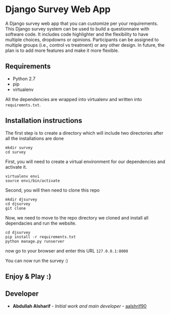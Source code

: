 # Django Survey Web App

A Django survey web app that you can customize per your requirements.
This Django survey system can be used to build a questionnaire with software code.
It includes code highlighter and the flexibility to have multiple choices, dropdowns or opinions.
Participants can be assigned to multiple groups (i.e., control vs treatment) or any other design.
In future, the plan is to add more features and make it more flexible.

## Requirements

 * Python 2.7
 * pip
 * virtualenv

All the dependencies are wrapped into virtualenv and written into `requiremnts.txt`.

## Installation instructions

The first step is to create a directory which will include two directories after all the installations are done

```
mkdir survey
cd survey
```

First, you will need to create a virtual environment for our dependencies and activate it.

```
virtualenv envi
source envi/bin/activate
```


Second, you will then need to clone this repo

```
mkdir djsurvey
cd djsurvey
git clone
```

Now, we need to move to the repo directory we cloned and install all dependacies and run the website.

```
cd djsurvey
pip install -r requirements.txt
python manage.py runserver
```

now go to your browser and enter this URL `127.0.0.1:8000`

You can now run the survey :)


## Enjoy & Play :)

## Developer

* **Abdullah Alsharif** - *Initial work and main developer* - [aalshrif90](http://aalshrif90.github.io/)

